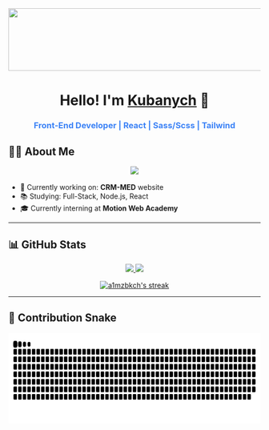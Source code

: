 <div align="center">
  <img width="800px" height="125px" src="https://elcho.netlify.app/Liliya-icons/elcho.gif"/>
</div>

<h1 align="center">
  Hello! I'm <a href="" target="_blank">Kubanych</a> 👋  
</h1>

<h3 align="center" style="color:#3b82f6;">Front-End Developer | React | Sass/Scss | Tailwind</h3>



## 🙋‍♂️ About Me

<p align="center">
  <img height="50" src="https://readme-typing-svg.herokuapp.com?color=3b82f6&size=24&lines=Front-End+Developer;React+%7C+Redux+%7C+Tailwind+%7C+Scss+%7C+Sass" />
</p>


- 🔨 Currently working on: **CRM-MED** website  
- 📚 Studying: Full-Stack, Node.js, React  
- 🎓 Currently interning at **Motion Web Academy**
---

## 📊 GitHub Stats

<div align="center">
  <a href="https://github.com/a1mzbkch" target="_blank" rel="noopener noreferrer">
    <img src="https://github-readme-stats.vercel.app/api?username=a1mzbkch&show_icons=true&theme=tokyonight&hide_border=true&bg_color=0d1117"/>
  </a>
  <a href="https://github.com/a1mzbkch" target="_blank" rel="noopener noreferrer">
    <img src="https://github-readme-stats.vercel.app/api/top-langs/?username=a1mzbkch&langs_count=8&layout=compact&theme=tokyonight&hide_border=true&bg_color=0d1117"/>
  </a>
</div>

<p align="center" style="margin-top: 15px;">
  <a href="https://github.com/a1mzbkch" target="_blank" rel="noopener noreferrer">
    <img title="GitHub Streak" alt="a1mzbkch's streak" src="https://github-readme-streak-stats.herokuapp.com/?user=a1mzbkch&theme=tokyonight&hide_border=true&stroke=61dafb&background=0d1117"/>
  </a>
</p>

---

## 🐍 Contribution Snake

<p align="center">
  <img
    alt="Github Contribution Snake"
    src="https://raw.githubusercontent.com/platane/snk/output/github-contribution-grid-snake-dark.svg"
    width="800"
    height="180"
  />
</p>
